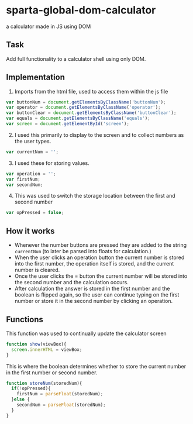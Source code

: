# sparta-global-dom-calculator
a calculator made in JS using DOM

## Task
Add full functionality to a calculator shell using only DOM.

## Implementation
1. Imports from the html file, used to access them within the js file
```js
var buttonNum = document.getElementsByClassName('buttonNum');
var operator = document.getElementsByClassName('operator');
var buttonClear = document.getElementsByClassName('buttonClear');
var equals = document.getElementsByClassName('equals');
var screen = document.getElementById('screen');
```
2. I used this primarily to display to the screen and to collect numbers as the user types.
```js
var currentNum = '';
```

3. I used these for storing values.
```js
var operation = '';
var firstNum;
var secondNum;
```
4. This was used to switch the storage location between the first and second number
```js
var opPressed = false;
```

## How it works
* Whenever the number buttons are pressed they are added to the string `currentNum` (to later be parsed into floats for calculation.)
* When the user clicks an operation button the current number is stored into the first number, the operation itself is stored, and the current number is cleared.
* Once the user clicks the = button the current number will be stored into the second number and the calculation occurs.
* After calculation the answer is stored in the first number and the boolean is flipped again, so the user can continue typing on the first number or store it in the second number by clicking an operation.

## Functions
This function was used to continually update the calculator screen
```js
function show(viewBox){
  screen.innerHTML = viewBox;
}
```
This is where the boolean determines whether to store the current number in the first number or second number.
```js
function storeNum(storedNum){
  if(!opPressed){
    firstNum = parseFloat(storedNum);
  }else {
    secondNum = parseFloat(storedNum);
  }
}
```
